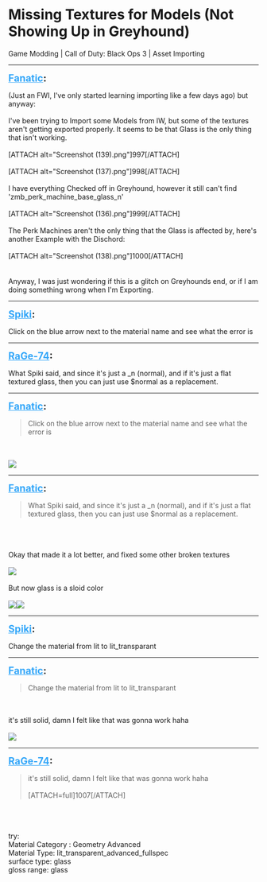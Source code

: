 # Missing Textures for Models (Not Showing Up in Greyhound)
Game Modding | Call of Duty: Black Ops 3 | Asset Importing

---
<strong style="font-size: 1.4em;"><span style="text-decoration: underline;text-decoration-color: #34a7f9;"><span style="color:#34a7f9;">Fanatic</span></span>:</strong>

<p>(Just an FWI, I&#39;ve only started learning importing like a few days ago) but anyway:<br /><br />I&#39;ve been trying to Import some Models from IW, but some of the textures aren&#39;t getting exported properly. It seems to be that Glass is the only thing that isn&#39;t working.<br /><br />[ATTACH alt=&quot;Screenshot (139).png&quot;]997[/ATTACH]<br /><br />[ATTACH alt=&quot;Screenshot (137).png&quot;]998[/ATTACH]<br /><br />I have everything Checked off in Greyhound, however it still can&#39;t find &#39;zmb_perk_machine_base_glass_n&#39;<br /><br />[ATTACH alt=&quot;Screenshot (136).png&quot;]999[/ATTACH]<br /><br />The Perk Machines aren&#39;t the only thing that the Glass is affected by, here&#39;s another Example with the Dischord:<br /><br />[ATTACH alt=&quot;Screenshot (138).png&quot;]1000[/ATTACH]<br /><br /><br />Anyway, I was just wondering if this is a glitch on Greyhounds end, or if I am doing something wrong when I&#39;m Exporting.</p>

---
<strong style="font-size: 1.4em;"><span style="text-decoration: underline;text-decoration-color: #34a7f9;"><span style="color:#34a7f9;">Spiki</span></span>:</strong>

<p>Click on the blue arrow next to the material name and see what the error is</p>

---
<strong style="font-size: 1.4em;"><span style="text-decoration: underline;text-decoration-color: #34a7f9;"><span style="color:#34a7f9;">RaGe-74</span></span>:</strong>

<p>What Spiki said, and since it&#39;s just a _n (normal), and if it&#39;s just a flat textured glass, then you can just use $normal as a replacement.</p>

---
<strong style="font-size: 1.4em;"><span style="text-decoration: underline;text-decoration-color: #34a7f9;"><span style="color:#34a7f9;">Fanatic</span></span>:</strong>

<p><blockquote>Click on the blue arrow next to the material name and see what the error is<br /></blockquote><br /><br /><img style="max-width: 500px;" src="{{ '/wiki/threads/assets/a.1001.png' | relative_url }}"></p>

---
<strong style="font-size: 1.4em;"><span style="text-decoration: underline;text-decoration-color: #34a7f9;"><span style="color:#34a7f9;">Fanatic</span></span>:</strong>

<p><blockquote>What Spiki said, and since it&#39;s just a _n (normal), and if it&#39;s just a flat textured glass, then you can just use $normal as a replacement.<br /></blockquote><br /><br /><br />Okay that made it a lot better, and fixed some other broken textures<br /><br /><img style="max-width: 500px;" src="{{ '/wiki/threads/assets/a.1002.png' | relative_url }}"><br /><br />But now glass is a sloid color<br /><br /><img style="max-width: 500px;" src="{{ '/wiki/threads/assets/a.1003.png' | relative_url }}"><img style="max-width: 500px;" src="{{ '/wiki/threads/assets/a.1004.png' | relative_url }}"></p>

---
<strong style="font-size: 1.4em;"><span style="text-decoration: underline;text-decoration-color: #34a7f9;"><span style="color:#34a7f9;">Spiki</span></span>:</strong>

<p>Change the material from lit to lit_transparant</p>

---
<strong style="font-size: 1.4em;"><span style="text-decoration: underline;text-decoration-color: #34a7f9;"><span style="color:#34a7f9;">Fanatic</span></span>:</strong>

<p><blockquote>Change the material from lit to lit_transparant<br /></blockquote><br /><br />it&#39;s still solid, damn I felt like that was gonna work haha<br /><br /><img style="max-width: 500px;" src="{{ '/wiki/threads/assets/a.1007.png' | relative_url }}"></p>

---
<strong style="font-size: 1.4em;"><span style="text-decoration: underline;text-decoration-color: #34a7f9;"><span style="color:#34a7f9;">RaGe-74</span></span>:</strong>

<p><blockquote>it&#39;s still solid, damn I felt like that was gonna work haha<br /><br />[ATTACH=full]1007[/ATTACH]<br /></blockquote><br /><br /><br />try:<br />Material Category : Geometry Advanced<br />Material Type: lit_transparent_advanced_fullspec<br />surface type: glass<br />gloss range: glass</p>
